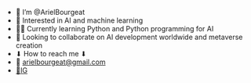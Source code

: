 - 👋 I’m @ArielBourgeat
- 👀 Interested in AI and machine learning
- 👨‍💻 Currently learning Python and Python programming for AI
- 🤝 Looking to collaborate on AI development worldwide and metaverse creation
- ⬇ How to reach me ⬇
-   💬 arielbourgeat@gmail.com
-   [📱IG](instagram.com/ariel_bourgeat)

<!---
ArielBourgeat/ArielBourgeat is a ✨ special ✨ repository because its `README.md` (this file) appears on your GitHub profile.
You can click the Preview link to take a look at your changes.
--->
